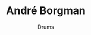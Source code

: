 ---
title: André Borgman
subtitle: Drums
instrument: Drums
img: /images/band/ab.jpg
layout: default
---
